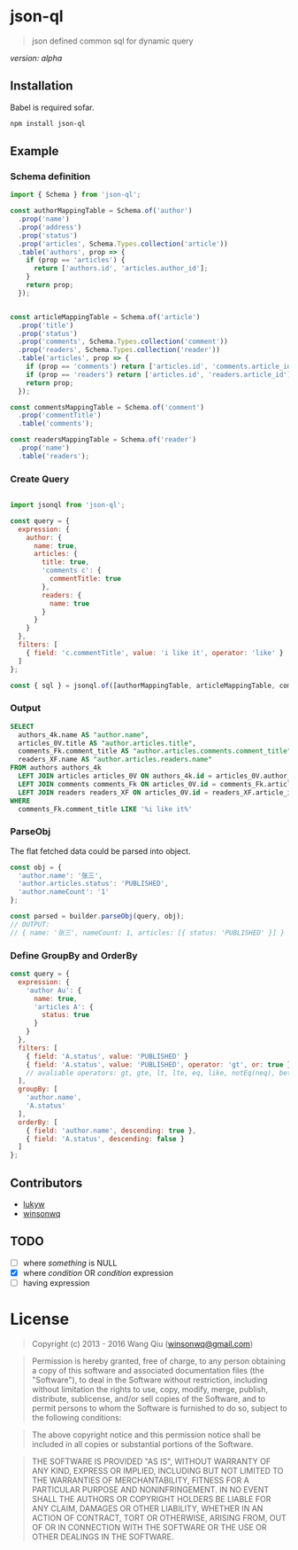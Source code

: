 # json-ql

> json defined common sql for dynamic query

_version: alpha_

## Installation

Babel is required sofar.

```bash
npm install json-ql
```

## Example

### Schema definition
```js
import { Schema } from 'json-ql';

const authorMappingTable = Schema.of('author')
  .prop('name')
  .prop('address')
  .prop('status')
  .prop('articles', Schema.Types.collection('article'))
  .table('authors', prop => {
    if (prop == 'articles') {
      return ['authors.id', 'articles.author_id'];
    }
    return prop;
  });


const articleMappingTable = Schema.of('article')
  .prop('title')
  .prop('status')
  .prop('comments', Schema.Types.collection('comment'))
  .prop('readers', Schema.Types.collection('reader'))
  .table('articles', prop => {
    if (prop == 'comments') return ['articles.id', 'comments.article_id'];
    if (prop == 'readers') return ['articles.id', 'readers.article_id'];
    return prop;
  });

const commentsMappingTable = Schema.of('comment')
  .prop('commentTitle')
  .table('comments');

const readersMappingTable = Schema.of('reader')
  .prop('name')
  .table('readers');
```

### Create Query
```js

import jsonql from 'json-ql';

const query = {
  expression: {
    author: {
      name: true,
      articles: {
        title: true,
        'comments c': {
          commentTitle: true
        },
        readers: {
          name: true
        }
      }
    }
  },
  filters: [
    { field: 'c.commentTitle', value: 'i like it', operator: 'like' }
  ]
};

const { sql } = jsonql.of([authorMappingTable, articleMappingTable, commentsMappingTable, readersMappingTable]).build(query);
```

### Output

```sql
SELECT
  authors_4k.name AS "author.name",
  articles_0V.title AS "author.articles.title",
  comments_Fk.comment_title AS "author.articles.comments.comment_title",
  readers_XF.name AS "author.articles.readers.name"
FROM authors authors_4k
  LEFT JOIN articles articles_0V ON authors_4k.id = articles_0V.author_id
  LEFT JOIN comments comments_Fk ON articles_0V.id = comments_Fk.article_id
  LEFT JOIN readers readers_XF ON articles_0V.id = readers_XF.article_id
WHERE
  comments_Fk.comment_title LIKE '%i like it%'
```

### ParseObj

The flat fetched data could be parsed into object.

```js
const obj = {
  'author.name': '张三',
  'author.articles.status': 'PUBLISHED',
  'author.nameCount': '1'
};

const parsed = builder.parseObj(query, obj);
// OUTPUT:
// { name: '张三', nameCount: 1, articles: [{ status: 'PUBLISHED' }] }
```

### Define GroupBy and OrderBy

```js
const query = {
  expression: {
    'author Au': {
      name: true,
      'articles A': {
        status: true
      }
    }
  },
  filters: [
    { field: 'A.status', value: 'PUBLISHED' }
    { field: 'A.status', value: 'PUBLISHED', operator: 'gt', or: true }
    // avaliable operators: gt, gte, lt, lte, eq, like, notEq(neq), between
  ],
  groupBy: [
    'author.name',
    'A.status'
  ],
  orderBy: [
    { field: 'author.name', descending: true },
    { field: 'A.status', descending: false }
  ]
};
```

## Contributors

* [lukyw](https://github.com/lukywong)
* [winsonwq](https://github.com/winsonwq)

## TODO

- [ ] where _something_ is NULL
- [x] where _condition_ OR _condition_ expression
- [ ] having expression

# License

> Copyright (c) 2013 - 2016 Wang Qiu (winsonwq@gmail.com)

> Permission is hereby granted, free of charge, to any person
obtaining a copy of this software and associated documentation
files (the "Software"), to deal in the Software without
restriction, including without limitation the rights to use,
copy, modify, merge, publish, distribute, sublicense, and/or sell
copies of the Software, and to permit persons to whom the
Software is furnished to do so, subject to the following
conditions:

> The above copyright notice and this permission notice shall be
included in all copies or substantial portions of the Software.

> THE SOFTWARE IS PROVIDED "AS IS", WITHOUT WARRANTY OF ANY KIND,
EXPRESS OR IMPLIED, INCLUDING BUT NOT LIMITED TO THE WARRANTIES
OF MERCHANTABILITY, FITNESS FOR A PARTICULAR PURPOSE AND
NONINFRINGEMENT. IN NO EVENT SHALL THE AUTHORS OR COPYRIGHT
HOLDERS BE LIABLE FOR ANY CLAIM, DAMAGES OR OTHER LIABILITY,
WHETHER IN AN ACTION OF CONTRACT, TORT OR OTHERWISE, ARISING
FROM, OUT OF OR IN CONNECTION WITH THE SOFTWARE OR THE USE OR
OTHER DEALINGS IN THE SOFTWARE.
